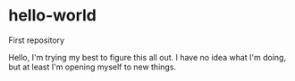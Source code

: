 # hello-world
First repository


Hello, I'm trying my best to figure this all out.
I have no idea what I'm doing, but at least I'm opening myself to new things.

